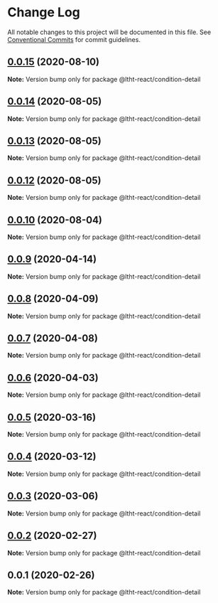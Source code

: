 # Change Log

All notable changes to this project will be documented in this file.
See [Conventional Commits](https://conventionalcommits.org) for commit guidelines.

## [0.0.15](https://github.com/ltht-epr/ltht-react/compare/@ltht-react/condition-detail@0.0.14...@ltht-react/condition-detail@0.0.15) (2020-08-10)

**Note:** Version bump only for package @ltht-react/condition-detail





## [0.0.14](https://github.com/ltht-epr/ltht-react/compare/@ltht-react/condition-detail@0.0.13...@ltht-react/condition-detail@0.0.14) (2020-08-05)

**Note:** Version bump only for package @ltht-react/condition-detail





## [0.0.13](https://github.com/ltht-epr/ltht-react/compare/@ltht-react/condition-detail@0.0.12...@ltht-react/condition-detail@0.0.13) (2020-08-05)

**Note:** Version bump only for package @ltht-react/condition-detail





## [0.0.12](https://github.com/ltht-epr/ltht-react/compare/@ltht-react/condition-detail@0.0.11...@ltht-react/condition-detail@0.0.12) (2020-08-05)

**Note:** Version bump only for package @ltht-react/condition-detail





## [0.0.10](https://github.com/ltht-epr/ltht-react/compare/@ltht-react/condition-detail@0.0.9...@ltht-react/condition-detail@0.0.10) (2020-08-04)

**Note:** Version bump only for package @ltht-react/condition-detail






## [0.0.9](https://github.com/ltht-epr/ltht-react/compare/@ltht-react/condition-detail@0.0.8...@ltht-react/condition-detail@0.0.9) (2020-04-14)

**Note:** Version bump only for package @ltht-react/condition-detail





## [0.0.8](https://github.com/ltht-epr/ltht-react/compare/@ltht-react/condition-detail@0.0.7...@ltht-react/condition-detail@0.0.8) (2020-04-09)

**Note:** Version bump only for package @ltht-react/condition-detail





## [0.0.7](https://github.com/ltht-epr/ltht-react/compare/@ltht-react/condition-detail@0.0.6...@ltht-react/condition-detail@0.0.7) (2020-04-08)

**Note:** Version bump only for package @ltht-react/condition-detail






## [0.0.6](https://ssh.github.com/ltht-epr/ltht-react/compare/@ltht-react/condition-detail@0.0.5...@ltht-react/condition-detail@0.0.6) (2020-04-03)

**Note:** Version bump only for package @ltht-react/condition-detail





## [0.0.5](https://github.com/ltht-epr/ltht-react/compare/@ltht-react/condition-detail@0.0.4...@ltht-react/condition-detail@0.0.5) (2020-03-16)

**Note:** Version bump only for package @ltht-react/condition-detail






## [0.0.4](https://ssh.github.com/ltht-epr/ltht-react/compare/@ltht-react/condition-detail@0.0.3...@ltht-react/condition-detail@0.0.4) (2020-03-12)

**Note:** Version bump only for package @ltht-react/condition-detail





## [0.0.3](https://ssh.github.com/ltht-epr/ltht-react/compare/@ltht-react/condition-detail@0.0.2...@ltht-react/condition-detail@0.0.3) (2020-03-06)

**Note:** Version bump only for package @ltht-react/condition-detail





## [0.0.2](https://ssh.github.com/ltht-epr/ltht-react/compare/@ltht-react/condition-detail@0.0.1...@ltht-react/condition-detail@0.0.2) (2020-02-27)

**Note:** Version bump only for package @ltht-react/condition-detail





## 0.0.1 (2020-02-26)

**Note:** Version bump only for package @ltht-react/condition-detail
